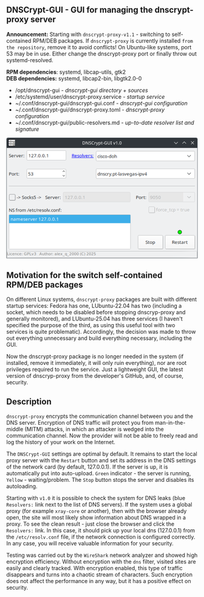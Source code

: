 DNSCrypt-GUI - GUI for managing the dnscrypt-proxy server
--
**Announcement:** Starting with `dnscrypt-proxy-v1.1` - switching to self-contained RPM/DEB packages. If `dnscrypt-proxy` is currently installed `from the repository`, remove it to avoid conflicts! On Ubuntu-like systems, port 53 may be in use. Either change the dnscrypt-proxy port or finally throw out systemd-resolved.

**RPM dependencies**: systemd, libcap-utils, gtk2  
**DEB dependencies:** systemd, libcap2-bin, libgtk2.0-0

+ /opt/dnscrypt-gui - *dnscrypt-gui directory + sources*
+ /etc/systemd/user/dnscrypt-proxy.service - *startup service*
+ ~/.conf/dnscrypt-gui/dnscrypt-gui.conf - *dnscrypt-gui configuration*
+ ~/.conf/dnscrypt-gui/dnscrypt-proxy.toml - *dnscrypt-proxy configuration*
+ ~/.conf/dnscrypt-gui/public-resolvers.md - *up-to-date resolver list and signature*

![](https://github.com/AKotov-dev/dnscrypt-gui/blob/main/ScreenShot2.png)

**Motivation for the switch self-contained RPM/DEB packages**
----
On different Linux systems, `dnscrypt-proxy` packages are built with different startup services: Fedora has one, LUbuntu-22.04 has two (including a socket, which needs to be disabled before stopping dnscryp-proxy and generally monitored), and LUbuntu-25.04 has three services (I haven't specified the purpose of the third, as using this useful tool with two services is quite problematic). Accordingly, the decision was made to throw out everything unnecessary and build everything necessary, including the GUI.

Now the dnscrypt-proxy package is no longer needed in the system (if installed, remove it immediately, it will only ruin everything), nor are root privileges required to run the service. Just a lightweight GUI, the latest version of dnscryp-proxy from the developer's GitHub, and, of course, security.

Description
----
`dnscrypt-proxy` encrypts the communication channel between you and the DNS server. Encryption of DNS traffic will protect you from man-in-the-middle (MITM) attacks, in which an attacker is wedged into the communication channel. Now the provider will not be able to freely read and log the history of your work on the Internet.

The `DNSCrypt-GUI` settings are optimal by default. It remains to start the local proxy server with the `Restart` button and set its address in the DNS settings of the network card (by default, 127.0.0.1). If the server is up, it is automatically put into auto-upload. `Green` indicator - the server is running, `Yellow` - waiting/problem. The `Stop` button stops the server and disables its autoloading.

Starting with `v1.0` it is possible to check the system for DNS leaks (blue `Resolvers:` link next to the list of DNS servers). If the system uses a global proxy (for example `xray-core` or another), then with the browser already open, the site will most likely show information about DNS wrapped in a proxy. To see the clean result - just close the browser and click the `Resolvers:` link. In this case, it should pick up your local dns (127.0.0.1) from the `/etc/resolv.conf` file, if the network connection is configured correctly. In any case, you will receive valuable information for your security.

Testing was carried out by the `WireShark` network analyzer and showed high encryption efficiency. Without encryption with the `dns` filter, visited sites are easily and clearly tracked. With encryption enabled, this type of traffic disappears and turns into a chaotic stream of characters. Such encryption does not affect the performance in any way, but it has a positive effect on security.

